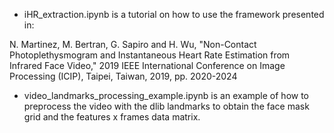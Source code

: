 * iHR_extraction.ipynb is a tutorial on how to use the framework presented in:

N. Martinez, M. Bertran, G. Sapiro and H. Wu, "Non-Contact Photoplethysmogram and Instantaneous Heart Rate Estimation from Infrared Face Video," 2019 IEEE International Conference on Image Processing (ICIP), Taipei, Taiwan, 2019, pp. 2020-2024


* video_landmarks_processing_example.ipynb is an example of how to preprocess the video with the dlib landmarks to obtain the face mask grid and the features x frames data matrix.
